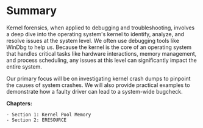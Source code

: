 # Summary

Kernel forensics, when applied to debugging and troubleshooting, involves a deep dive into the operating system's kernel to identify, analyze, and resolve issues at the system level. We often use debugging tools like WinDbg to help us. Because the kernel is the core of an operating system that handles critical tasks like hardware interactions, memory management, and process scheduling, any issues at this level can significantly impact the entire system. 

Our primary focus will be on investigating kernel crash dumps to pinpoint the causes of system crashes. We will also provide practical examples to demonstrate how a faulty driver can lead to a system-wide bugcheck.

**Chapters:**

```
- Section 1: Kernel Pool Memory
- Section 2: ERESOURCE
```
